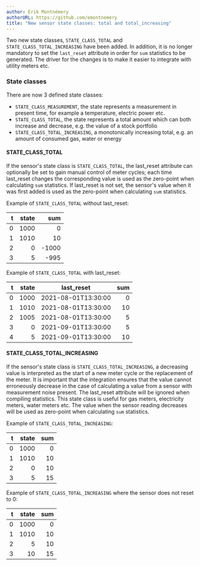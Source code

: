 ```yaml
---
author: Erik Montnémery
authorURL: https://github.com/emontnemery
title: "New sensor state classes: total and total_increasing"
---
```


Two new state classes, `STATE_CLASS_TOTAL` and `STATE_CLASS_TOTAL_INCREASING` have been
added. In addition, it is no longer mandatory to set the `last_reset` attribute in order
for `sum` statistics to be generated. The driver for the changes is to make it easier to
integrate with utility meters etc.

### State classes

There are now 3 defined state classes:
- `STATE_CLASS_MEASUREMENT`, the state represents a measurement in present time, for 
   example a temperature, electric power etc.
- `STATE_CLASS_TOTAL`, the state represents a total amount which can both increase and
   decrease, e.g. the value of a stock portfolio
- `STATE_CLASS_TOTAL_INCREASING`, a monotonically increasing total, e.g. an amount of
   consumed gas, water or energy

#### STATE_CLASS_TOTAL
If the sensor's state class is `STATE_CLASS_TOTAL`, the last_reset attribute can
optionally be set to gain manual control of meter cycles; each time last_reset changes
the corresponding value is used as the zero-point when calculating `sum` statistics.
If last_reset is not set, the sensor's value when it was first added is used as the
zero-point when calculating `sum` statistics.

Example of `STATE_CLASS_TOTAL` without last_reset:

| t    | state  | sum    |
| ---: | -----: | -----: |
|   0  |  1000  |     0  |
|   1  |  1010  |    10  |
|   2  |     0  | -1000  |
|   3  |     5  |  -995  |

Example of `STATE_CLASS_TOTAL` with last_reset:

| t    | state  | last_reset          | sum    |
| ---: | -----: | ------------------- | -----: |
|   0  |  1000  | 2021-08-01T13:30:00 |     0  |
|   1  |  1010  | 2021-08-01T13:30:00 |    10  |
|   2  |  1005  | 2021-08-01T13:30:00 |     5  |
|   3  |     0  | 2021-09-01T13:30:00 |     5  |
|   4  |     5  | 2021-09-01T13:30:00 |    10  |


#### STATE_CLASS_TOTAL_INCREASING
If the sensor's state class is `STATE_CLASS_TOTAL_INCREASING`, a decreasing value is
interpreted as the start of a new meter cycle or the replacement of the meter.  It is
important that the integration ensures that the value cannot erroneously decrease in 
the case of calculating a value from a sensor with measurement noise present. The
last_reset attribute will be ignored when compiling statistics. This state class is
useful for gas meters, electricity meters, water meters etc. The value when the sensor
reading decreases will be used as zero-point when calculating `sum` statistics.

Example of `STATE_CLASS_TOTAL_INCREASING`:

| t    | state  | sum  |
| ---: | -----: | ---: |
|   0  |  1000  |   0  |
|   1  |  1010  |  10  |
|   2  |     0  |  10  |
|   3  |     5  |  15  |

Example of `STATE_CLASS_TOTAL_INCREASING` where the sensor does not reset to 0:

| t    | state  | sum  |
| ---: | -----: | ---: |
|   0  |  1000  |   0  |
|   1  |  1010  |  10  |
|   2  |     5  |  10  |
|   3  |     10 |  15  |
